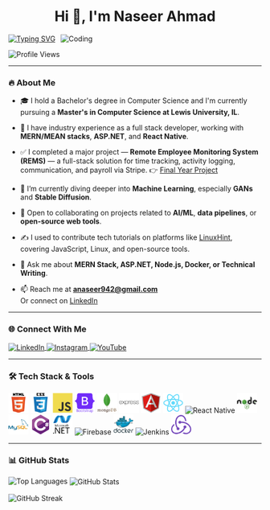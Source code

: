 <h1 align="center">Hi 👋, I'm Naseer Ahmad</h1>

<a href="https://git.io/typing-svg">
  <img src="https://readme-typing-svg.demolab.com?font=Fira+Code&size=18&pause=1000&color=00FFAB&width=435&lines=Full+Stack+Developer+%7C+MERN%2FMEAN+%7C+ASP.NET%2C+React+Native;Lifelong+Learner+%7C+ML+Enthusiast+%7C+Tech+Writer" alt="Typing SVG" />
</a>

<img align="right" alt="Coding" width="400" src="https://cdn.dribbble.com/users/1162077/screenshots/3848914/programmer.gif" />

<p align="left">
  <img src="https://komarev.com/ghpvc/?username=ahmadnaseer143&label=Profile%20views&color=0e75b6&style=flat" alt="Profile Views" />
</p>

---

### 🔥 About Me
- 🎓 I hold a Bachelor's degree in Computer Science and I'm currently pursuing a **Master's in Computer Science at Lewis University, IL**.
- 💼 I have industry experience as a full stack developer, working with **MERN/MEAN stacks**, **ASP.NET**, and **React Native**.
- ✅ I completed a major project — **Remote Employee Monitoring System (REMS)** — a full-stack solution for time tracking, activity logging, communication, and payroll via Stripe.
  👉 [Final Year Project](https://github.com/ahmadnaseer143/Final-Year-Project)

- 🌱 I’m currently diving deeper into **Machine Learning**, especially **GANs** and **Stable Diffusion**.

- 🤝 Open to collaborating on projects related to **AI/ML**, **data pipelines**, or **open-source web tools**.

- ✍️ I used to contribute tech tutorials on platforms like [LinuxHint](https://linuxhint.com), covering JavaScript, Linux, and open-source tools.

- 💬 Ask me about **MERN Stack, ASP.NET, Node.js, Docker, or Technical Writing**.

- 📫 Reach me at **anaseer942@gmail.com**  
  Or connect on [LinkedIn](https://www.linkedin.com/in/ahmadnaseer143/)

---

### 🌐 Connect With Me
<p align="left">
  <a href="https://linkedin.com/in/ahmadnaseer143" target="blank">
    <img align="center" src="https://cdn.jsdelivr.net/gh/devicons/devicon/icons/linkedin/linkedin-original.svg" alt="LinkedIn" width="30" height="30"/>
  </a>
  <a href="https://instagram.com/ahmad.naseer143" target="blank">
    <img align="center" src="https://raw.githubusercontent.com/rahuldkjain/github-profile-readme-generator/master/src/images/icons/Social/instagram.svg" alt="Instagram" width="30" height="30"/>
  </a>
  <a href="https://www.youtube.com/channel/UCf9pa824-cDHIYYd_exioXw" target="blank">
    <img align="center" src="https://raw.githubusercontent.com/rahuldkjain/github-profile-readme-generator/master/src/images/icons/Social/youtube.svg" alt="YouTube" width="30" height="30"/>
  </a>
</p>

---

### 🛠️ Tech Stack & Tools

<p align="left">
  <img src="https://raw.githubusercontent.com/devicons/devicon/master/icons/html5/html5-original-wordmark.svg" alt="HTML" width="40" height="40"/>
  <img src="https://raw.githubusercontent.com/devicons/devicon/master/icons/css3/css3-original-wordmark.svg" alt="CSS" width="40" height="40"/>
  <img src="https://raw.githubusercontent.com/devicons/devicon/master/icons/javascript/javascript-original.svg" alt="JavaScript" width="40" height="40"/>
  <img src="https://raw.githubusercontent.com/devicons/devicon/master/icons/bootstrap/bootstrap-plain-wordmark.svg" alt="Bootstrap" width="40" height="40"/>
  <img src="https://raw.githubusercontent.com/devicons/devicon/master/icons/mongodb/mongodb-original-wordmark.svg" alt="MongoDB" width="40" height="40"/>
  <img src="https://raw.githubusercontent.com/devicons/devicon/master/icons/express/express-original-wordmark.svg" alt="Express" width="40" height="40"/>
  <img src="https://raw.githubusercontent.com/devicons/devicon/master/icons/angularjs/angularjs-original.svg" alt="Angular" width="40" height="40"/>
  <img src="https://raw.githubusercontent.com/devicons/devicon/master/icons/react/react-original.svg" alt="React" width="40" height="40"/>
  <img src="https://reactnative.dev/img/header_logo.svg" alt="React Native" width="40" height="40"/>
  <img src="https://raw.githubusercontent.com/devicons/devicon/master/icons/nodejs/nodejs-original-wordmark.svg" alt="Node.js" width="40" height="40"/>
  <img src="https://raw.githubusercontent.com/devicons/devicon/master/icons/mysql/mysql-original-wordmark.svg" alt="MySQL" width="40" height="40"/>
  <img src="https://raw.githubusercontent.com/devicons/devicon/master/icons/csharp/csharp-original.svg" alt="C#" width="40" height="40"/>
  <img src="https://raw.githubusercontent.com/devicons/devicon/master/icons/dot-net/dot-net-original-wordmark.svg" alt="ASP.NET" width="40" height="40"/>
  <img src="https://www.vectorlogo.zone/logos/firebase/firebase-icon.svg" alt="Firebase" width="40" height="40"/>
  <img src="https://raw.githubusercontent.com/devicons/devicon/master/icons/docker/docker-original-wordmark.svg" alt="Docker" width="40" height="40"/>
  <img src="https://www.vectorlogo.zone/logos/jenkins/jenkins-icon.svg" alt="Jenkins" width="40" height="40"/>
  <img src="https://raw.githubusercontent.com/devicons/devicon/master/icons/redux/redux-original.svg" alt="Redux" width="40" height="40"/>
</p>

---

### 📊 GitHub Stats

<p>
  <img align="left" src="https://github-readme-stats.vercel.app/api/top-langs?username=ahmadnaseer143&show_icons=true&locale=en&layout=compact" alt="Top Languages" />
</p>

<p>&nbsp;<img align="center" src="https://github-readme-stats.vercel.app/api?username=ahmadnaseer143&show_icons=true&locale=en" alt="GitHub Stats" /></p>

<p><img align="center" src="https://github-readme-streak-stats.herokuapp.com/?user=ahmadnaseer143&theme=default" alt="GitHub Streak" /></p>
